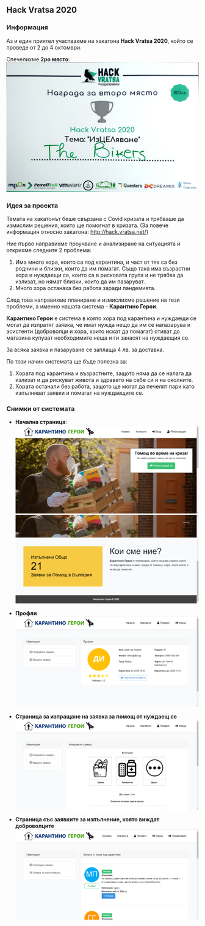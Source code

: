 ## Hack Vratsa 2020

### Информация

Аз и един приятел участвахме на хакатона **Hack Vratsa 2020**, който се проведе от 2 до 4 октомври.

Спечелихме **2ро място**:
![alt text](https://raw.githubusercontent.com/viliyani/HackVratsa2020/master/snimki/winners.jpg)

### Идея за проекта

Темата на хакатонът беше свързана с Covid кризата и трябваше да измислим решения, които ще помогнат в кризата. (За повече информация относно хакатона: http://hack.vratsa.net/)

Ние първо направихме проучване и анализиране на ситуацията и открихме следните 2 проблема:
1. Има много хора, които са под карантина, и част от тях са без роднини и близки, които да им помагат. Също така има възрастни хора и нуждаещи се, които са в рисковата група и не трябва да излизат, но нямат близки, които да им пазаруват.
2. Много хора останаха без работа заради пандемията.

След това направихме планиране и измислихме решение на тези проблеми, а именно нашата система - **Карантино Герои**.

**Карантино Герои** е система в която хора под карантина и нуждаещи се могат да изпратят заявка, че имат нужда нещо да им се напазарува и асистенти (доброволци и хора, които искат да помагат) отиват до магазина купуват необходимите неща и ги занасят на нуждаещия се.

За всяка заявка и пазаруване се заплаща 4 лв. за доставка.

По този начин системата ще бъде полезна за:
1. Хората под карантина и възрастните, защото няма да се налага да излизат и да рискуват живота и здравето на себе си и на околните.
2. Хората останали без работа, защото ще могат да печелят пари като изпълняват заявки и помагат на нуждаещите се.

### Снимки от системата

- **Начална страница**:
![alt text](https://raw.githubusercontent.com/viliyani/HackVratsa2020/master/snimki/homepage1.PNG)
![alt text](https://raw.githubusercontent.com/viliyani/HackVratsa2020/master/snimki/homepage2.PNG)

- **Профли**
![alt text](https://raw.githubusercontent.com/viliyani/HackVratsa2020/master/snimki/profile.PNG)

- **Страница за изпращане на заявка за помощ от нуждаещ се**
![alt text](https://raw.githubusercontent.com/viliyani/HackVratsa2020/master/snimki/make_request.PNG)

- **Страница със заявките за изпълнение, която виждат доброволците**
![alt text](https://raw.githubusercontent.com/viliyani/HackVratsa2020/master/snimki/free_requests.PNG)